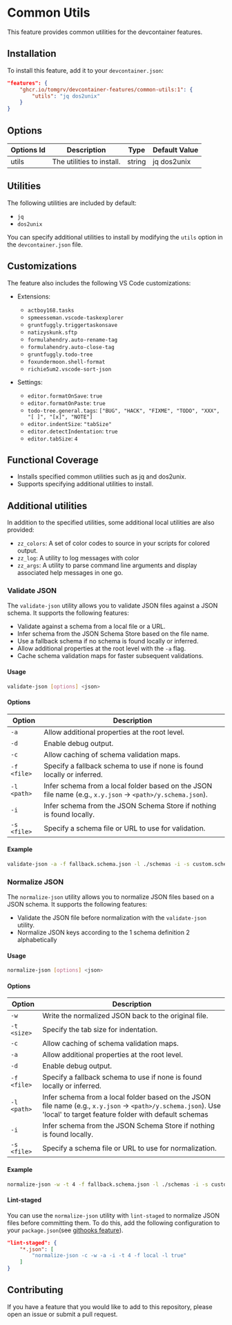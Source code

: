 <!-- @format -->

# Common Utils

This feature provides common utilities for the devcontainer features.

## Installation

To install this feature, add it to your `devcontainer.json`:

```json
"features": {
    "ghcr.io/tomgrv/devcontainer-features/common-utils:1": {
        "utils": "jq dos2unix"
    }
}
```

## Options

| Options Id | Description               | Type   | Default Value |
| ---------- | ------------------------- | ------ | ------------- |
| utils      | The utilities to install. | string | jq dos2unix   |

## Utilities

The following utilities are included by default:

-   `jq`
-   `dos2unix`

You can specify additional utilities to install by modifying the `utils` option in the `devcontainer.json` file.

## Customizations

The feature also includes the following VS Code customizations:

-   Extensions:

    -   `actboy168.tasks`
    -   `spmeesseman.vscode-taskexplorer`
    -   `gruntfuggly.triggertaskonsave`
    -   `natizyskunk.sftp`
    -   `formulahendry.auto-rename-tag`
    -   `formulahendry.auto-close-tag`
    -   `gruntfuggly.todo-tree`
    -   `foxundermoon.shell-format`
    -   `richie5um2.vscode-sort-json`

-   Settings:
    -   `editor.formatOnSave`: `true`
    -   `editor.formatOnPaste`: `true`
    -   `todo-tree.general.tags`: `["BUG", "HACK", "FIXME", "TODO", "XXX", "[ ]", "[x]", "NOTE"]`
    -   `editor.indentSize`: `"tabSize"`
    -   `editor.detectIndentation`: `true`
    -   `editor.tabSize`: `4`

## Functional Coverage

-   Installs specified common utilities such as jq and dos2unix.
-   Supports specifying additional utilities to install.

## Additional utilities

In addition to the specified utilities, some additional local utilities are also provided:

-   `zz_colors`: A set of color codes to source in your scripts for colored output.
-   `zz_log`: A utility to log messages with color
-   `zz_args`: A utility to parse command line arguments and display associated help messages in one go.

### Validate JSON

The `validate-json` utility allows you to validate JSON files against a JSON schema. It supports the following features:

-   Validate against a schema from a local file or a URL.
-   Infer schema from the JSON Schema Store based on the file name.
-   Use a fallback schema if no schema is found locally or inferred.
-   Allow additional properties at the root level with the `-a` flag.
-   Cache schema validation maps for faster subsequent validations.

#### Usage

```bash
validate-json [options] <json>
```

#### Options

| Option      | Description                                                                                               |
| ----------- | --------------------------------------------------------------------------------------------------------- |
| `-a`        | Allow additional properties at the root level.                                                            |
| `-d`        | Enable debug output.                                                                                      |
| `-c`        | Allow caching of schema validation maps.                                                                  |
| `-f <file>` | Specify a fallback schema to use if none is found locally or inferred.                                    |
| `-l <path>` | Infer schema from a local folder based on the JSON file name (e.g., `x.y.json` → `<path>/y.schema.json`). |
| `-i`        | Infer schema from the JSON Schema Store if nothing is found locally.                                      |
| `-s <file>` | Specify a schema file or URL to use for validation.                                                       |

#### Example

```bash
validate-json -a -f fallback.schema.json -l ./schemas -i -s custom.schema.json example.json
```

### Normalize JSON

The `normalize-json` utility allows you to normalize JSON files based on a JSON schema. It supports the following features:

-   Validate the JSON file before normalization with the `validate-json` utility.
-   Normalize JSON keys according to the
    1 schema definition
    2 alphabetically

#### Usage

```bash
normalize-json [options] <json>
```

#### Options

| Option      | Description                                                                                                                                                         |
| ----------- | ------------------------------------------------------------------------------------------------------------------------------------------------------------------- |
| `-w`        | Write the normalized JSON back to the original file.                                                                                                                |
| `-t <size>` | Specify the tab size for indentation.                                                                                                                               |
| `-c`        | Allow caching of schema validation maps.                                                                                                                            |
| `-a`        | Allow additional properties at the root level.                                                                                                                      |
| `-d`        | Enable debug output.                                                                                                                                                |
| `-f <file>` | Specify a fallback schema to use if none is found locally or inferred.                                                                                              |
| `-l <path>` | Infer schema from a local folder based on the JSON file name (e.g., `x.y.json` → `<path>/y.schema.json`). Use 'local' to target feature folder with default schemas |
| `-i`        | Infer schema from the JSON Schema Store if nothing is found locally.                                                                                                |
| `-s <file>` | Specify a schema file or URL to use for normalization.                                                                                                              |

#### Example

```bash
normalize-json -w -t 4 -f fallback.schema.json -l ./schemas -i -s custom.schema.json example.json
```

#### Lint-staged

You can use the `normalize-json` utility with `lint-staged` to normalize JSON files before committing them. To do this, add the following configuration to your `package.json`(see [githooks feature](../githooks/_lint-staged.package.json)).

```json
"lint-staged": {
    "*.json": [
        "normalize-json -c -w -a -i -t 4 -f local -l true"
    ]
}
```

## Contributing

If you have a feature that you would like to add to this repository, please open an issue or submit a pull request.
